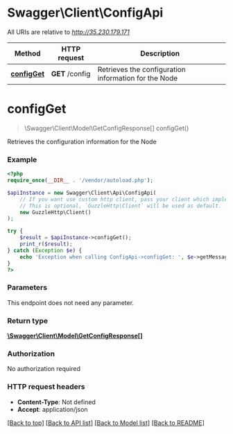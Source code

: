 # Swagger\Client\ConfigApi

All URIs are relative to *http://35.230.179.171*

Method | HTTP request | Description
------------- | ------------- | -------------
[**configGet**](ConfigApi.md#configGet) | **GET** /config | Retrieves the configuration information for the Node


# **configGet**
> \Swagger\Client\Model\GetConfigResponse[] configGet()

Retrieves the configuration information for the Node



### Example
```php
<?php
require_once(__DIR__ . '/vendor/autoload.php');

$apiInstance = new Swagger\Client\Api\ConfigApi(
    // If you want use custom http client, pass your client which implements `GuzzleHttp\ClientInterface`.
    // This is optional, `GuzzleHttp\Client` will be used as default.
    new GuzzleHttp\Client()
);

try {
    $result = $apiInstance->configGet();
    print_r($result);
} catch (Exception $e) {
    echo 'Exception when calling ConfigApi->configGet: ', $e->getMessage(), PHP_EOL;
}
?>
```

### Parameters
This endpoint does not need any parameter.

### Return type

[**\Swagger\Client\Model\GetConfigResponse[]**](../Model/GetConfigResponse.md)

### Authorization

No authorization required

### HTTP request headers

 - **Content-Type**: Not defined
 - **Accept**: application/json

[[Back to top]](#) [[Back to API list]](../../README.md#documentation-for-api-endpoints) [[Back to Model list]](../../README.md#documentation-for-models) [[Back to README]](../../README.md)

